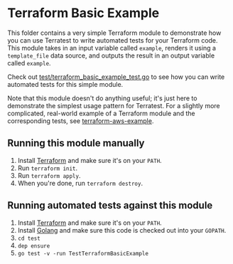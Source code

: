 # Terraform Basic Example

This folder contains a very simple Terraform module to demonstrate how you can use Terratest to write automated tests
for your Terraform code. This module takes in an input variable called `example`, renders it using a `template_file`
data source, and outputs the result in an output variable called `example`.

Check out [test/terraform_basic_example_test.go](https://github.com/terraform-modules-krish/terratest/blob/v0.25.0/test/terraform_basic_example_test.go) to see how you can write
automated tests for this simple module.

Note that this module doesn't do anything useful; it's just here to demonstrate the simplest usage pattern for
Terratest. For a slightly more complicated, real-world example of a Terraform module and the corresponding tests, see
[terraform-aws-example](https://github.com/terraform-modules-krish/terratest/blob/v0.25.0/examples/terraform-aws-example).




## Running this module manually

1. Install [Terraform](https://www.terraform.io/) and make sure it's on your `PATH`.
1. Run `terraform init`.
1. Run `terraform apply`.
1. When you're done, run `terraform destroy`.




## Running automated tests against this module

1. Install [Terraform](https://www.terraform.io/) and make sure it's on your `PATH`.
1. Install [Golang](https://golang.org/) and make sure this code is checked out into your `GOPATH`.
1. `cd test`
1. `dep ensure`
1. `go test -v -run TestTerraformBasicExample`